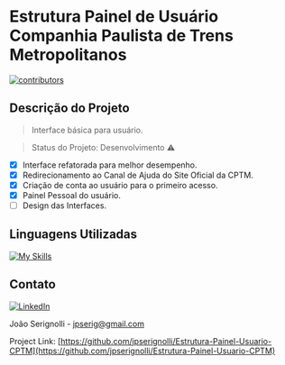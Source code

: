 # Estrutura Painel de Usuário Companhia Paulista de Trens Metropolitanos

<p>
  <a href="https://github.com/jpserignolli/Estrutura-Painel-Usuario-CPTM/graphs/contributors"> 
    <img src="https://img.shields.io/github/contributors/Louis3797/awesome-readme-template" alt="contributors" />
  </a>
</p>

## Descrição do Projeto
> Interface básica para usuário.

> Status do Projeto: Desenvolvimento :warning:
- [x]  Interface refatorada para melhor desempenho.
- [x]  Redirecionamento ao Canal de Ajuda do Site Oficial da CPTM.
- [x]  Criação de conta ao usuário para o primeiro acesso.
- [x]  Painel Pessoal do usuário.
- [ ]  Design das Interfaces.

## Linguagens Utilizadas
[![My Skills](https://skillicons.dev/icons?i=cs,mysql,java,html,css,js)](https://skillicons.dev)

[linkedin-shield]: https://img.shields.io/badge/-LinkedIn-black.svg?style=for-the-badge&logo=linkedin&colorB=555
[linkedin-url]: https://linkedin.com/in/joãoserignolli


## Contato
[![LinkedIn][linkedin-shield]][linkedin-url]

João Serignolli - jpserig@gmail.com

Project Link: [https://github.com/jpserignolli/Estrutura-Painel-Usuario-CPTM](https://github.com/jpserignolli/Estrutura-Painel-Usuario-CPTM)

